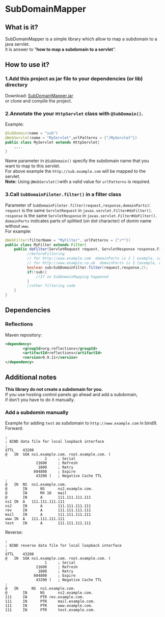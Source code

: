 # SubDomainMapper
## What is it?
SubDomainMapper is a simple library which allow to map a subdomain to a java servlet.  
it is answer to "**how to map a subdomain to a servlet**".
## How to use it?
### 1.Add this project as jar file to your dependencies (or lib) directory
Download: [SubDomainMapper.jar](https://github.com/AlirezaDastyar/SubDomainMpper/blob/master/jar/SubDomainMapper-0.1-SNAPSHOT.jar?raw=true)  
or clone and compile the project. 
### 2.Annotate the your `HttpServlet` class with `@SubDomain()`. 
Example:
```java
@SubDomain(name = "sub")
@WebServlet(name = "MyServlet",urlPatterns = {"/MyServlet"})
public class MyServlet extends HttpServlet{
    ....
}
```
Name parameter in `@SubDomain()` specify the subdomain name that you want to map to this servlet.  
For above example the `http://sub.example.com` will be mapped to the servlet.  
**Note:** Using `@WebServlet()`with a valid value for `urlPatterns` is required.
### 3.Call `SubDomainFileter.filter()` in a filter class
Parameter of `SubDomainFileter.filter(request,response,domainParts)`:  
`request` is the same `ServletRequest` in `javax.servlet.Filter#doFilter()`.  
`response` is the same `ServletResponse` in `javax.servlet.Filter#doFilter()`.  
`domainParts` indicates parts of splitted (on dot character) of domin name without `www`.  
 For example:
```java
@WebFilter(filterName = "MyFilter", urlPatterns = {"/*"})
public class MyFilter extends Filter{
    public doFilter(ServletRequest request, ServletResponse response,FilterChain chain){
          //beforeFiltering 
          // for http://www.example.com  domainParts is 2 [ example, com]
          // for http://www.example.co.uk  domainParts is 3 [example, co, uk]
          boolean sub=SubDomainFilter.filter(request,response,2);
          if(!sub){
              //If no SubDomainMapping happened
          }
          //other filtering code
    }
}
```
## Dependencies
### Reflections
Maven repository:
```xml
<dependency>
        <groupId>org.reflections</groupId>
        <artifactId>reflections</artifactId>
        <version>0.9.11</version>
</dependency>
```
## Additional notes
**This library do not create a subdomain for you.**  
If you use hosting control panels go ahead and add a subdomain,  
if don't you have to do it manually.
### Add a subdomin manually
Example for adding `test` as subdomain to `http://www.example.com` in bind9.  
Forward:
```
;
; BIND data file for local loopback interface
;
$TTL	43200
@	IN	SOA	ns1.example.com. root.example.com. (
			      2		; Serial
			  21600		; Refresh
			   1800		; Retry
			 604800		; Expire
			  43200 )	; Negative Cache TTL
;
@	IN	NS	ns1.example.com.
@       IN      NS      ns2.example.com.
@       IN      MX 10   mail
@       IN      A       111.111.111.111
ns1	IN	A	111.111.111.111
ns2     IN      A       111.111.111.111
rev     IN      A       111.111.111.111
mail    IN      A       111.111.111.111
www	IN	A	111.111.111.111
test    IN      A       111.111.111.111
```
Reverse:
```
;
; BIND reverse data file for local loopback interface
;
$TTL	43200
@	IN	SOA	ns1.example.com. root.example.com. (
			      1		; Serial
			  21600		; Refresh
			   1800		; Retry
			 604800		; Expire
			  43200 )	; Negative Cache TTL
;
@	IN  	NS	ns1.example.com.
@       IN      NS      ns2.example.com.
111 	IN  	PTR	rev.example.com.
111     IN      PTR     mail.example.com.
111     IN      PTR     www.example.com.
111     IN      PTR     test.example.com.
```